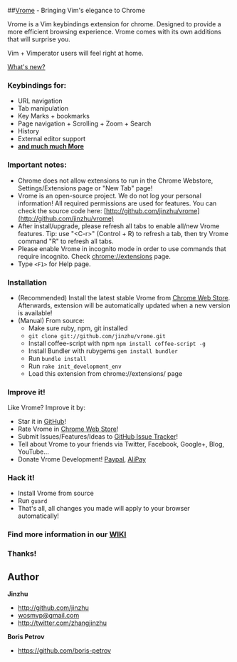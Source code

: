 ##[Vrome](http://github.com/jinzhu/vrome) - Bringing Vim's elegance to Chrome

Vrome is a Vim keybindings extension for chrome. Designed to provide a more efficient browsing experience. Vrome comes with its own additions that will surprise you.

Vim + Vimperator users will feel right at home.

[What's new?](https://github.com/jinzhu/vrome/blob/master/ChangeLog.mkd)

### Keybindings for:

* URL navigation
* Tab manipulation
* Key Marks + bookmarks
* Page navigation + Scrolling + Zoom + Search
* History
* External editor support
* [**and much much More**](https://github.com/jinzhu/vrome/blob/master/Features.mkd)

### Important notes:
* Chrome does not allow extensions to run in the Chrome Webstore, Settings/Extensions page or "New Tab" page!
* Vrome is an open-source project. We do not log your personal information! All required permissions are used for features. You can check the source code here: [http://github.com/jinzhu/vrome](http://github.com/jinzhu/vrome)
* After install/upgrade, please refresh all tabs to enable all/new Vrome features. Tip: use "\<C-r\>" (Control + R) to refresh a tab, then try Vrome command "R" to refresh all tabs.
* Please enable Vrome in incognito mode in order to use commands that require incognito. Check [chrome://extensions](chrome://extensions) page.
* Type `<F1>` for Help page.


### Installation

* (Recommended) Install the latest stable Vrome from [Chrome Web Store](https://chrome.google.com/webstore/detail/godjoomfiimiddapohpmfklhgmbfffjj/details).
  Afterwards, extension will be automatically updated when a new version is available!
* (Manual) From source:
  + Make sure ruby, npm, git installed
  + `git clone git://github.com/jinzhu/vrome.git`
  + Install coffee-script with npm `npm install coffee-script -g`
  + Install Bundler with rubygems `gem install bundler`
  + Run `bundle install`
  + Run `rake init_development_env`
  + Load this extension from chrome://extensions/ page

### Improve it!
Like Vrome? Improve it by:

* Star it in [GitHub](https://github.com/jinzhu/vrome)!
* Rate Vrome in [Chrome Web Store](https://chrome.google.com/webstore/detail/godjoomfiimiddapohpmfklhgmbfffjj/details)!
* Submit Issues/Features/Ideas to [GitHub Issue Tracker](https://github.com/jinzhu/vrome/issues)!
* Tell about Vrome to your friends via Twitter, Facebook, Google+, Blog, YouTube...
* Donate Vrome Development! [Paypal](https://www.paypal.com/cgi-bin/webscr?cmd=_donations&business=wosmvp%40gmail%2ecom&lc=US&item_name=Donate%20Vrome%20Development&no_note=0&currency_code=USD&bn=PP%2dDonationsBF%3abtn_donateCC_LG%2egif%3aNonHostedGuest), [AliPay](https://me.alipay.com/wosmvp)

### Hack it!

* Install Vrome from source
* Run `guard`
* That's all, all changes you made will apply to your browser automatically!


### Find more information in our [WIKI](https://github.com/jinzhu/vrome/wiki)


### Thanks!

## Author ##
**Jinzhu**
 * <http://github.com/jinzhu>
 * <wosmvp@gmail.com>
 * <http://twitter.com/zhangjinzhu>

**Boris Petrov**
 * <https://github.com/boris-petrov>